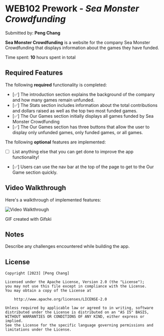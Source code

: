 # WEB102 Prework - *Sea Monster Crowdfunding*

Submitted by: **Peng Chang**

**Sea Monster Crowdfunding** is a website for the company Sea Monster Crowdfunding that displays information about the games they have funded.

Time spent: **10** hours spent in total

## Required Features

The following **required** functionality is completed:

* [✅] The introduction section explains the background of the company and how many games remain unfunded.
* [✅] The Stats section includes information about the total contributions and dollars raised as well as the top two most funded games.
* [✅] The Our Games section initially displays all games funded by Sea Monster Crowdfunding
* [✅] The Our Games section has three buttons that allow the user to display only unfunded games, only funded games, or all games.

The following **optional** features are implemented:

* [ ] List anything else that you can get done to improve the app functionality!
* [✅] Users can use the nav bar at the top of the page to get to the Our Game section quickly.

## Video Walkthrough

Here's a walkthrough of implemented features:

<img src='https://imgur.com/a/fVRAofz.gif' title='Video Walkthrough' width='' alt='Video Walkthrough' />

<!-- Replace this with whatever GIF tool you used! -->
GIF created with Gifski  
<!-- Recommended tools:
[Kap](https://getkap.co/) for macOS
[ScreenToGif](https://www.screentogif.com/) for Windows
[peek](https://github.com/phw/peek) for Linux. -->

## Notes

Describe any challenges encountered while building the app.

## License

    Copyright [2023] [Peng Chang]

    Licensed under the Apache License, Version 2.0 (the "License");
    you may not use this file except in compliance with the License.
    You may obtain a copy of the License at

        http://www.apache.org/licenses/LICENSE-2.0

    Unless required by applicable law or agreed to in writing, software
    distributed under the License is distributed on an "AS IS" BASIS,
    WITHOUT WARRANTIES OR CONDITIONS OF ANY KIND, either express or implied.
    See the License for the specific language governing permissions and
    limitations under the License.
